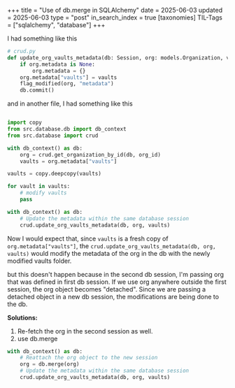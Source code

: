 +++
title = "Use of db.merge in SQLAlchemy"
date = 2025-06-03
updated = 2025-06-03
type = "post"
in_search_index = true
[taxonomies]
TIL-Tags = ["sqlalchemy", "database"]
+++


I had something like this

```python
# crud.py
def update_org_vaults_metadata(db: Session, org: models.Organization, vaults: List[Dict]):
    if org.metadata is None:
        org.metadata = {}
    org.metadata["vaults"] = vaults
    flag_modified(org, "metadata")
    db.commit()
```
and in another file, I had something like this
```python

import copy
from src.database.db import db_context
from src.database import crud

with db_context() as db:
    org = crud.get_organization_by_id(db, org_id)
    vaults = org.metadata["vaults"]

vaults = copy.deepcopy(vaults)

for vault in vaults:
    # modify vaults
    pass

with db_context() as db:
    # Update the metadata within the same database session
    crud.update_org_vaults_metadata(db, org, vaults)
```
Now I would expect that, since `vaults` is a fresh copy of `org.metadata["vaults"]`, the `crud.update_org_vaults_metadata(db, org, vaults)` would modify the metadata of the org in the db with the newly modified vaults folder.

but this doesn't happen because in the second db session, I'm passing org  that was defined in first db session. If we use org  anywhere outside the first session, the org  object becomes "detached". Since we are passing a detached object in a new db session, the modifications are being done to the db.

**Solutions:**
1. Re-fetch the org in the second session as well.
2. use db.merge 

```python
with db_context() as db:
    # Reattach the org object to the new session
    org = db.merge(org)
    # Update the metadata within the same database session
    crud.update_org_vaults_metadata(db, org, vaults)
```